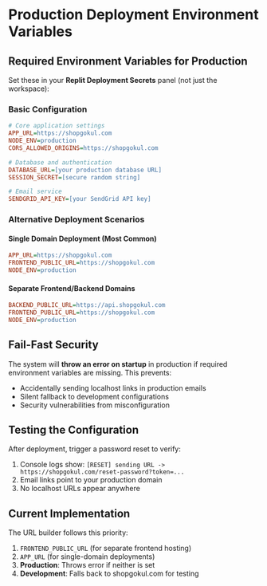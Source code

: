 # Production Deployment Environment Variables

## Required Environment Variables for Production

Set these in your **Replit Deployment Secrets** panel (not just the workspace):

### Basic Configuration
```ini
# Core application settings
APP_URL=https://shopgokul.com
NODE_ENV=production
CORS_ALLOWED_ORIGINS=https://shopgokul.com

# Database and authentication
DATABASE_URL=[your production database URL]
SESSION_SECRET=[secure random string]

# Email service
SENDGRID_API_KEY=[your SendGrid API key]
```

### Alternative Deployment Scenarios

#### Single Domain Deployment (Most Common)
```ini
APP_URL=https://shopgokul.com
FRONTEND_PUBLIC_URL=https://shopgokul.com
NODE_ENV=production
```

#### Separate Frontend/Backend Domains
```ini
BACKEND_PUBLIC_URL=https://api.shopgokul.com
FRONTEND_PUBLIC_URL=https://shopgokul.com
NODE_ENV=production
```

## Fail-Fast Security

The system will **throw an error on startup** in production if required environment variables are missing. This prevents:
- Accidentally sending localhost links in production emails
- Silent fallback to development configurations
- Security vulnerabilities from misconfiguration

## Testing the Configuration

After deployment, trigger a password reset to verify:
1. Console logs show: `[RESET] sending URL -> https://shopgokul.com/reset-password?token=...`
2. Email links point to your production domain
3. No localhost URLs appear anywhere

## Current Implementation

The URL builder follows this priority:
1. `FRONTEND_PUBLIC_URL` (for separate frontend hosting)
2. `APP_URL` (for single-domain deployments)  
3. **Production**: Throws error if neither is set
4. **Development**: Falls back to shopgokul.com for testing